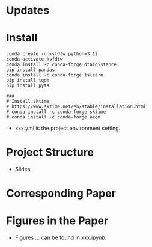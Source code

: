 # Updates

# Install
```
conda create -n ksfdtw python=3.12
conda activate ksfdtw
conda install -c conda-forge dtaidistance
pip install pandas
conda install -c conda-forge tslearn
pip install tqdm
pip install pyts

###
# Install sktime
# https://www.sktime.net/en/stable/installation.html
# conda install -c conda-forge sktime  
# conda install -c conda-forge aeon
```
- xxx.yml is the project environment setting.
# Project Structure
- Slides

# Corresponding Paper

# Figures in the Paper
- Figures ... can be found in xxx.ipynb.

